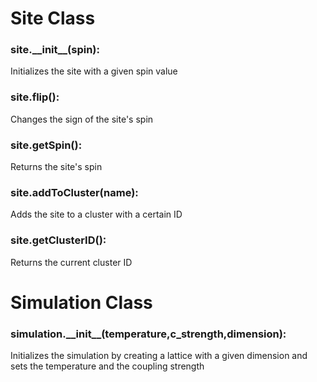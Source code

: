 <!DOCTYPE html PUBLIC "-//W3C//DTD XHTML 1.0 Strict//EN"
	"http://www.w3.org/TR/xhtml1/DTD/xhtml1-strict.dtd">
<html xmlns="http://www.w3.org/1999/xhtml" xml:lang="en" lang="en">

<head>
	<meta http-equiv="content-type" content="text/html;charset=utf-8" />
	<meta name="generator" content="Geany 1.27" />
</head>

<body>
<title>Ising Simulation Class Documentation</title>
<h1>Site Class</h1>
    <h3> site.__init__(spin): </h3>
    Initializes the site with a given spin value
    <h3> site.flip(): </h3>
    Changes the sign of the site's spin
    <h3> site.getSpin(): </h3>
    Returns the site's spin
    <h3> site.addToCluster(name): </h3>
    Adds the site to a cluster with a certain ID
    <h3> site.getClusterID(): </h3>
    Returns the current cluster ID
<h1>Simulation Class</h1>
    <h3> simulation.__init__(temperature,c_strength,dimension): </h3>
    Initializes the simulation by creating a lattice with a given dimension and sets the temperature and the coupling strength
</body>

</html>
